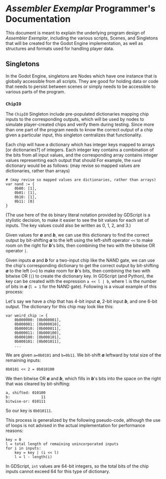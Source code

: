# *Assembler Exemplar* Programmer's Documentation

This document is meant to explain the underlying program design of
*Assembler Exemplar*, including the various scripts, Scenes, and Singletons
that will be created for the Godot Engine implementation, as well as structures
and formats used for handling player data.

## Singletons

In the Godot Engine, singletons are Nodes which have one instance that is
globally accessible from all scripts. They are good for holding data
or code that needs to persist between scenes or simply needs to be
accessible to various parts of the program.

### `ChipIO`

The `ChipIO` Singleton include pre-populated dictionaries mapping chip
inputs to the corresponding outputs, which will be used by nodes to
simulate player-created chips and verify them during testing.
Since more than one part of the program needs to know the correct output of
a chip given a particular input, this singleton centralizes that
functionality.

Each chip will have a dictionary which has integer keys mapped to arrays
[or dictionaries?]
of integers. Each integer key contains a combination of the bits from all input
values, and the corresponding array contains integer values representing each
output that should
For example, the `nand` dictionary would be as follows:
(may revise so mapped values are dictionaries, rather than arrays)

```
# (may revise so mapped values are dictionaries, rather than arrays)
var nand := {
    0b00: [1],
    0b01: [1],
    0b10: [1],
    0b11: [0]
}
```

(The use here of the `0b` binary literal notation provided by GDScript is
a stylistic decision, to make it easier to see the bit values for
each set of inputs. The key values could also be written as 0, 1, 2, and 3.)

Given values for ***a*** and ***b***, we can use this
dictionary to find the correct output by bit-shifting ***a*** to the left
using the left-shift operator `<<` to make room on the right for ***b***'s bits,
then combining the two with the bitwise OR operator `|`.

Given inputs ***a*** and ***b*** for a two-input chip like the NAND gate, we
can use the chip's corresponding dictionary to get the correct
output by bit-shifting ***a*** to the left (`<<`) to make room for ***b***'s bits,
then combining the two with bitwise OR (`|`) to create the dictionary key.
In GDScript (and Python), the key can be created with the expression
`a << l | b`, where `l` is the number of bits in ***a***
(`l = 1` for the NAND gate).
Following is a visual example of this process:

Let's say we have a chip that has 4-bit input ***a***, 2-bit input ***b***,
and one 6-bit output.
The dictionary for this chip may look like this:

```
var weird_chip := {
    0b000000: [0b000001],
    0b000001: [0b000010],
    0b000010: [0b000011],
    0b000011: [0b000100],
    0b000100: [0b000101],
    0b000101: [0b001011],
    ...
```

We are given `a=0b0101` and `b=0b11`.
We bit-shift ***a*** leftward by total size of the remaining inputs:
```
0b0101 << 2 = 0b010100
```
We then bitwise OR ***a*** and ***b***, which fills in ***b***'s bits into the space
on the right that was cleared by bit-shifting:

```
a, shifted: 010100
b:              11
bitwise-or: 010111
```

So our key is `0b010111`.

This process is generalized by the following pseudo-code, although the use
of loops is not advised in the actual implementation for performance reasons:

```
key = 0
l = total length of remaining unincorporated inputs
for i in inputs:
    key = key | (i << l)
    l = l - length(i)
```

In GDScript, `int` values are 64-bit integers, so the total bits of the
chip inputs cannot exceed 64 for this type of dictionary.
